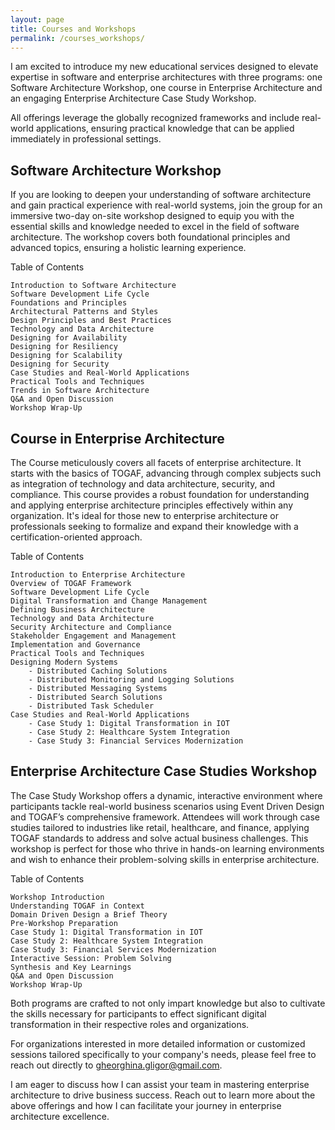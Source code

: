 ```yaml
---
layout: page
title: Courses and Workshops
permalink: /courses_workshops/
---
```


I am excited to introduce my new educational services designed to elevate expertise in software and enterprise architectures with three programs:
one Software Architecture Workshop, one course in Enterprise Architecture and an engaging Enterprise Architecture Case Study Workshop. 

All offerings leverage the globally recognized frameworks and include real-world applications, ensuring practical knowledge that can be applied immediately in professional settings.

## Software Architecture Workshop

If you are looking to deepen your understanding of software architecture and gain practical experience with real-world systems, join the group for an immersive two-day on-site workshop designed to equip you with the essential skills and knowledge needed to excel in the field of software architecture. The workshop covers both foundational principles and advanced topics, ensuring a holistic learning experience.

Table of Contents

    Introduction to Software Architecture
    Software Development Life Cycle
    Foundations and Principles
    Architectural Patterns and Styles
    Design Principles and Best Practices
    Technology and Data Architecture
    Designing for Availability
    Designing for Resiliency
    Designing for Scalability
    Designing for Security
    Case Studies and Real-World Applications
    Practical Tools and Techniques
    Trends in Software Architecture 
    Q&A and Open Discussion
    Workshop Wrap-Up


## Course in Enterprise Architecture

The Course meticulously covers all facets of enterprise architecture. It starts with the basics of TOGAF, advancing through complex subjects such as integration of technology and data architecture, security, and compliance. This course provides a robust foundation for understanding and applying enterprise architecture principles effectively within any organization. It's ideal for those new to enterprise architecture or professionals seeking to formalize and expand their knowledge with a certification-oriented approach.

Table of Contents

    Introduction to Enterprise Architecture
    Overview of TOGAF Framework
    Software Development Life Cycle
    Digital Transformation and Change Management
    Defining Business Architecture
    Technology and Data Architecture
    Security Architecture and Compliance
    Stakeholder Engagement and Management
    Implementation and Governance    
    Practical Tools and Techniques
    Designing Modern Systems
        - Distributed Caching Solutions
        - Distributed Monitoring and Logging Solutions
        - Distributed Messaging Systems
        - Distributed Search Solutions
        - Distributed Task Scheduler
    Case Studies and Real-World Applications
        - Case Study 1: Digital Transformation in IOT
        - Case Study 2: Healthcare System Integration
        - Case Study 3: Financial Services Modernization


## Enterprise Architecture Case Studies Workshop

The Case Study Workshop offers a dynamic, interactive environment where participants tackle real-world business scenarios using Event Driven Design and TOGAF’s comprehensive framework. Attendees will work through case studies tailored to industries like retail, healthcare, and finance, applying TOGAF standards to address and solve actual business challenges. This workshop is perfect for those who thrive in hands-on learning environments and wish to enhance their problem-solving skills in enterprise architecture.

Table of Contents

    Workshop Introduction
    Understanding TOGAF in Context
    Domain Driven Design a Brief Theory
    Pre-Workshop Preparation
    Case Study 1: Digital Transformation in IOT
    Case Study 2: Healthcare System Integration
    Case Study 3: Financial Services Modernization
    Interactive Session: Problem Solving
    Synthesis and Key Learnings
    Q&A and Open Discussion
    Workshop Wrap-Up


Both programs are crafted to not only impart knowledge but also to cultivate the skills necessary for participants to effect significant digital transformation in their respective roles and organizations.


For organizations interested in more detailed information or customized sessions tailored specifically to your company's needs, please feel free to reach out directly to gheorghina.gligor@gmail.com. 


I am eager to discuss how I can assist your team in mastering enterprise architecture to drive business success. Reach out to learn more about the above offerings and how I can facilitate your journey in enterprise architecture excellence.